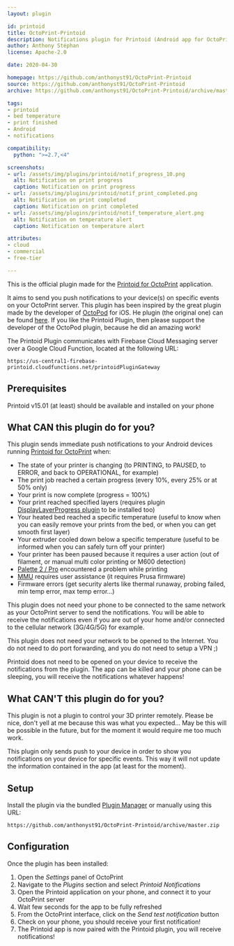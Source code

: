 ```yaml
---
layout: plugin

id: printoid
title: OctoPrint-Printoid
description: Notifications plugin for Printoid (Android app for OctoPrint)
author: Anthony Stéphan
license: Apache-2.0

date: 2020-04-30

homepage: https://github.com/anthonyst91/OctoPrint-Printoid
source: https://github.com/anthonyst91/OctoPrint-Printoid
archive: https://github.com/anthonyst91/OctoPrint-Printoid/archive/master.zip

tags:
- printoid
- bed temperature
- print finished
- Android
- notifications

compatibility:
  python: ">=2.7,<4"

screenshots:
- url: /assets/img/plugins/printoid/notif_progress_10.png
  alt: Notification on print progress
  caption: Notification on print progress
- url: /assets/img/plugins/printoid/notif_print_completed.png
  alt: Notification on print completed
  caption: Notification on print completed
- url: /assets/img/plugins/printoid/notif_temperature_alert.png
  alt: Notification on temperature alert
  caption: Notification on temperature alert

attributes:
- cloud
- commercial
- free-tier

---
```


This is the official plugin made for the [Printoid for OctoPrint](https://play.google.com/store/apps/details?id=fr.yochi76.printoid.phones.premium&utm_source=github&utm_medium=plugin) application.

It aims to send you push notifications to your device(s) on specific events on your OctoPrint server.
This plugin has been inspired by the great plugin made by the developer of [OctoPod](https://itunes.apple.com/us/app/octopod-for-octoprint/id1412557625?mt=8) for iOS.
He plugin (the original one) can be found [here](https://github.com/gdombiak/OctoPrint-OctoPod).
If you like the Printoid Plugin, then please support the developer of the OctoPod plugin, because he did an amazing work!

The Printoid Plugin communicates with Firebase Cloud Messaging server over a Google Cloud Function, located at the following URL:

	https://us-central1-firebase-printoid.cloudfunctions.net/printoidPluginGateway

## Prerequisites

Printoid v15.01 (at least) should be available and installed on your phone

## What CAN this plugin do for you?

This plugin sends immediate push notifications to your Android devices running
[Printoid for OctoPrint](https://play.google.com/store/apps/details?id=fr.yochi76.printoid.phones.premium&utm_source=github&utm_medium=plugin) when:

- The state of your printer is changing (to PRINTING, to PAUSED, to ERROR, and back to OPERATIONAL, for example)
- The print job reached a certain progress (every 10%, every 25% or at 50% only)
- Your print is now complete (progress = 100%)
- Your print reached specified layers (requires plugin [DisplayLayerProgress plugin](https://plugins.octoprint.org/plugins/DisplayLayerProgress/) to be installed too)
- Your heated bed reached a specific temperature (useful to know when you can easily remove your prints from the bed, or when you can get smooth first layer)
- Your extruder cooled down below a specific temperature (useful to be informed when you can safely turn off your printer)
- Your printer has been paused because it requires a user action (out of filament, or manual multi color printing or M600 detection)
- [Palette 2 / Pro](https://www.mosaicmfg.com/products/palette-2) encountered a problem while printing
- [MMU](https://shop.prusa3d.com/en/upgrades/183-original-prusa-i3-mk25smk3s-multi-material-2s-upgrade-kit-mmu2s.html#) requires user assistance (it requires Prusa firmware)
- Firmware errors (get security alerts like thermal runaway, probing failed, min temp error, max temp error...)

This plugin does not need your phone to be connected to the same network as your OctoPrint server to send the notifications.
You will be able to receive the notifications even if you are out of your home and/or connected to the cellular network (3G/4G/5G) for example.

This plugin does not need your network to be opened to the Internet. You do not need to do port forwarding, and you do not need to setup a VPN ;)

Printoid does not need to be opened on your device to receive the notifications from the plugin. The app can be killed and your phone can be sleeping, you will receive the notifications whatever happens!

## What CAN'T this plugin do for you?

This plugin is not a plugin to control your 3D printer remotely. Please be nice, don't yell at me because this was what you expected...
May be this will be possible in the future, but for the moment it would require me too much work.

This plugin only sends push to your device in order to show you notifications on your device for specific events.
This way it will not update the information contained in the app (at least for the moment).

## Setup

Install the plugin via the bundled [Plugin Manager](https://github.com/foosel/OctoPrint/wiki/Plugin:-Plugin-Manager)
or manually using this URL:

    https://github.com/anthonyst91/OctoPrint-Printoid/archive/master.zip

## Configuration

Once the plugin has been installed:

1. Open the _Settings_ panel of OctoPrint
2. Navigate to the _Plugins_ section and select _Printoid Notifications_
3. Open the Printoid application on your phone, and connect it to your OctoPrint server
4. Wait few seconds for the app to be fully refreshed
5. From the OctoPrint interface, click on the _Send test notification_ button
6. Check on your phone, you should receive your first notification!
7. The Printoid app is now paired with the Printoid plugin, you will receive notifications!
